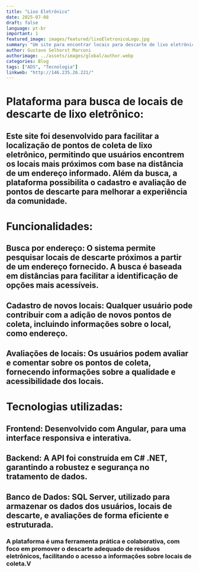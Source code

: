 ```yaml
---
title: "Lixo Eletrônico"
date: 2025-07-08
draft: false
language: pt-br
important: 1
featured_image: images/featured/lixoEletronicoLogo.jpg
summary: "Um site para encontrar locais para descarte de lixo eletrônico"
author: Gustavo Selhorst Marconi
authorimage: ../assets/images/global/author.webp
categories: Blog
tags: ["ADS", "Tecnologia"]
linkweb: "http://146.235.26.221/"
---
```

# Plataforma para busca de locais de descarte de lixo eletrônico:

## Este site foi desenvolvido para facilitar a localização de pontos de coleta de lixo eletrônico, permitindo que usuários encontrem os locais mais próximos com base na distância de um endereço informado. Além da busca, a plataforma possibilita o cadastro e avaliação de pontos de descarte para melhorar a experiência da comunidade.

# Funcionalidades:

## Busca por endereço: O sistema permite pesquisar locais de descarte próximos a partir de um endereço fornecido. A busca é baseada em distâncias para facilitar a identificação de opções mais acessíveis.

## Cadastro de novos locais: Qualquer usuário pode contribuir com a adição de novos pontos de coleta, incluindo informações sobre o local, como endereço.

## Avaliações de locais: Os usuários podem avaliar e comentar sobre os pontos de coleta, fornecendo informações sobre a qualidade e acessibilidade dos locais.

# Tecnologias utilizadas:

## Frontend: Desenvolvido com Angular, para uma interface responsiva e interativa.

## Backend: A API foi construída em C# .NET, garantindo a robustez e segurança no tratamento de dados.

## Banco de Dados: SQL Server, utilizado para armazenar os dados dos usuários, locais de descarte, e avaliações de forma eficiente e estruturada.

### A plataforma é uma ferramenta prática e colaborativa, com foco em promover o descarte adequado de resíduos eletrônicos, facilitando o acesso a informações sobre locais de coleta.V
